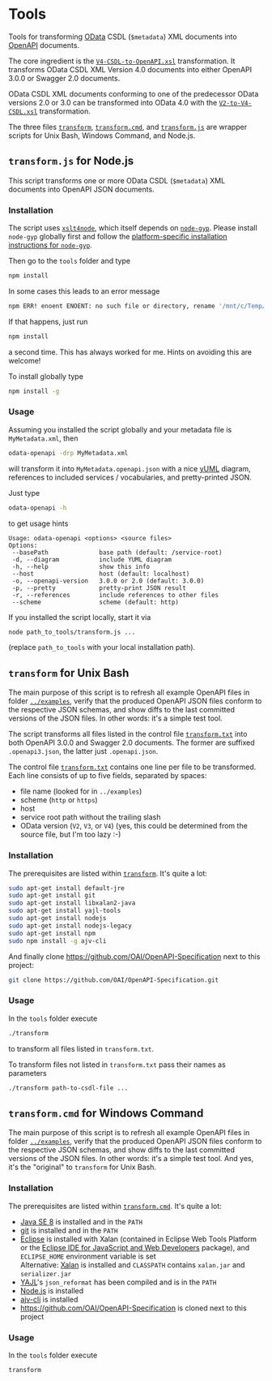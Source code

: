 # Tools

Tools for transforming [OData](http://www.odata.org) CSDL (`$metadata`) XML documents into [OpenAPI](https://github.com/OAI/OpenAPI-Specification) documents.

The core ingredient is the [`V4-CSDL-to-OpenAPI.xsl`](V4-CSDL-to-OpenAPI.xsl) transformation. It transforms OData CSDL XML Version 4.0 documents into either OpenAPI 3.0.0 or Swagger 2.0 documents.

OData CSDL XML documents conforming to one of the predecessor OData versions 2.0 or 3.0 can be transformed into OData 4.0 with the [`V2-to-V4-CSDL.xsl`](V2-to-V4-CSDL.xsl) transformation.

The three files [`transform`](transform), [`transform.cmd`](transform.cmd), and [`transform.js`](transform.js) are wrapper scripts for Unix Bash, Windows Command, and Node.js.



## `transform.js` for Node.js

This script transforms one or more OData CSDL (`$metadata`) XML documents into OpenAPI JSON documents.

### Installation

The script uses [`xslt4node`](https://www.npmjs.com/package/xslt4node), which itself depends on [`node-gyp`](https://www.npmjs.com/package/node-gyp). Please install `node-gyp` globally first and follow the [platform-specific installation instructions for `node-gyp`](https://github.com/nodejs/node-gyp/blob/master/README.md#installation).


Then go to the `tools` folder and type
```sh
npm install
```
In some cases this leads to an error message
```sh
npm ERR! enoent ENOENT: no such file or directory, rename '/mnt/c/Temp/xslt2/node_modules/lodash' -> '/mnt/c/Temp/xslt2/node_modules/.lodash.DELETE'
```
If that happens, just run
```sh
npm install
```
a second time. This has always worked for me. Hints on avoiding this are welcome!

To install globally type
```sh
npm install -g
```


### Usage

Assuming you installed the script globally and your metadata file is `MyMetadata.xml`, then
```sh
odata-openapi -drp MyMetadata.xml
```
will transform it into `MyMetadata.openapi.json` with a nice [yUML](https://yuml.me/) diagram, references to included services / vocabularies, and pretty-printed JSON. 


Just type
```sh
odata-openapi -h
```
to get usage hints
```
Usage: odata-openapi <options> <source files>
Options:
 --basePath              base path (default: /service-root)
 -d, --diagram           include YUML diagram
 -h, --help              show this info
 --host                  host (default: localhost)
 -o, --openapi-version   3.0.0 or 2.0 (default: 3.0.0)
 -p, --pretty            pretty-print JSON result
 -r, --references        include references to other files
 --scheme                scheme (default: http)
```

If you installed the script locally, start it via
```sh
node path_to_tools/transform.js ...
```
(replace `path_to_tools` with your local installation path).



## `transform` for Unix Bash

The main purpose of this script is to refresh all example OpenAPI files in folder [`../examples`](../examples), verify that the produced OpenAPI JSON files conform to the respective JSON schemas, and show diffs to the last committed versions of the JSON files. In other words: it's a simple test tool.

The script transforms all files listed in the control file [`transform.txt`](transform.txt) into both OpenAPI 3.0.0 and Swagger 2.0 documents. The former are suffixed `.openapi3.json`, the latter just `.openapi.json`. 

The control file [`transform.txt`](transform.txt) contains one line per file to be transformed. Each line consists of up to five fields, separated by spaces:
* file name (looked for in `../examples`)
* scheme (`http` or `https`)
* host
* service root path without the trailing slash
* OData version (`V2`, `V3`, or `V4`) (yes, this could be determined from the source file, but I'm too lazy :-)

### Installation

The prerequisites are listed within [`transform`](transform). It's quite a lot:
```sh
sudo apt-get install default-jre
sudo apt-get install git
sudo apt-get install libxalan2-java
sudo apt-get install yajl-tools
sudo apt-get install nodejs
sudo apt-get install nodejs-legacy
sudo apt-get install npm
sudo npm install -g ajv-cli
```
And finally clone https://github.com/OAI/OpenAPI-Specification next to this project:
```sh
git clone https://github.com/OAI/OpenAPI-Specification.git
```


### Usage

In the `tools` folder execute
```sh
./transform
```
to transform all files listed in `transform.txt`.

To transform files not listed in `transform.txt` pass their names as parameters
```sh
./transform path-to-csdl-file ...
```


## `transform.cmd` for Windows Command

The main purpose of this script is to refresh all example OpenAPI files in folder [`../examples`](../examples), verify that the produced OpenAPI JSON files conform to the respective JSON schemas, and show diffs to the last committed versions of the JSON files. In other words: it's a simple test tool. And yes, it's the "original" to `transform` for Unix Bash.

### Installation

The prerequisites are listed within [`transform.cmd`](transform.cmd). It's quite a lot:
- [Java SE 8](http://www.oracle.com/technetwork/java/javase/downloads/index.html) is installed and in the `PATH`
- [git](https://git-for-windows.github.io/) is installed and in the `PATH`
- [Eclipse](https://www.eclipse.org/) is installed with Xalan (contained in Eclipse Web Tools Platform or the [Eclipse IDE for JavaScript and Web Developers](http://www.eclipse.org/downloads/packages/eclipse-ide-javascript-and-web-developers/oxygen1a) package), and `ECLIPSE_HOME` environment variable is set  
  Alternative: [Xalan](http://xalan.apache.org/xalan-j/downloads.html) is installed and `CLASSPATH` contains `xalan.jar` and `serializer.jar`
- [YAJL](https://github.com/lloyd/yajl)'s `json_reformat` has been compiled and is in the `PATH`
- [Node.js](https://nodejs.org/) is installed
- [ajv-cli](https://www.npmjs.com/package/ajv-cli) is installed
- https://github.com/OAI/OpenAPI-Specification is cloned next to this project

### Usage


In the `tools` folder execute
```sh
transform
```